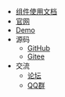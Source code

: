 * [组件使用文档](https://aisuda.bce.baidu.com/amis/zh-CN/components/page)
* [官网](https://owladmin.com)
* [Demo](http://demo.owladmin.com)
* 源码
    * [GitHub](https://github.com/slowlyo/owl-admin)
    * [Gitee](https://gitee.com/slowlyo/owl-admin)
* 交流
  * [论坛](https://github.com/slowlyo/owl-admin/discussions)
  * [QQ群](https://jq.qq.com/?_wv=1027&k=5La4Ir6c)
